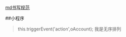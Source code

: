 


[md书写规范](https://www.jianshu.com/p/436caf91dd06)

##小程序
> this.triggerEvent('action',oAccount);
> 我是无序排列